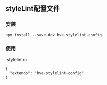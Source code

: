 ## styleLint配置文件

### 安装
```
npm install --save-dev bve-stylelint-config
```

### 使用
.stylelintrc
```
{
  "extends": "bve-stylelint-config"
}
```